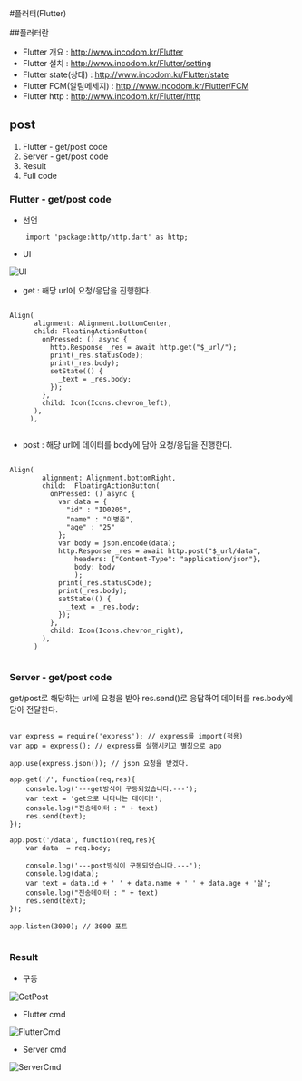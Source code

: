 #플러터(Flutter)

##플러터란

- Flutter 개요 : http://www.incodom.kr/Flutter
- Flutter 설치 : http://www.incodom.kr/Flutter/setting
- Flutter state(상태) :  http://www.incodom.kr/Flutter/state
- Flutter FCM(알림메세지) : http://www.incodom.kr/Flutter/FCM
- Flutter http : http://www.incodom.kr/Flutter/http

## post
1. Flutter - get/post code
2. Server - get/post code
3. Result
4. Full code

### Flutter - get/post code

* 선언

```
	import 'package:http/http.dart' as http;
```

* UI

![UI](https://images.velog.io/images/ieed0205/post/fac59c15-a1b9-40a2-af6d-b09cd1a10aff/UI.PNG)

* get : 해당 url에 요청/응답을 진행한다.

```
```

	Align(
          alignment: Alignment.bottomCenter,
          child: FloatingActionButton(
            onPressed: () async {
              http.Response _res = await http.get("$_url/");
              print(_res.statusCode);
              print(_res.body);
              setState(() {
                _text = _res.body;
              });
            },
            child: Icon(Icons.chevron_left),
          ),
         ),   
         
```
```

* post : 해당 url에 데이터를 body에 담아 요청/응답을 진행한다.

```
```

	Align(
            alignment: Alignment.bottomRight,
            child:  FloatingActionButton(
              onPressed: () async {
                var data = {
                  "id" : "ID0205",
                  "name" : "이병준",
                  "age" : "25"
                };
                var body = json.encode(data);
                http.Response _res = await http.post("$_url/data", 
                	headers: {"Content-Type": "application/json"}, 
                    body: body
                    );
                print(_res.statusCode);
                print(_res.body);
                setState(() {
                  _text = _res.body;
                });
              },
              child: Icon(Icons.chevron_right),
            ),
          )
          
```
```

### Server - get/post code

get/post로 해당하는 url에 요청을 받아 res.send()로 응답하여 데이터를 res.body에 담아 전달한다.

```
```

    var express = require('express'); // express를 import(적용)
    var app = express(); // express를 실행시키고 별칭으로 app

    app.use(express.json()); // json 요청을 받겠다.

    app.get('/', function(req,res){
        console.log('---get방식이 구동되었습니다.---');
        var text = 'get으로 나타나는 데이터!';
        console.log("전송데이터 : " + text)
        res.send(text);
    });

    app.post('/data', function(req,res){
        var data  = req.body;

        console.log('---post방식이 구동되었습니다.---');
        console.log(data);
        var text = data.id + ' ' + data.name + ' ' + data.age + '살';
        console.log("전송데이터 : " + text)
        res.send(text);
    });

    app.listen(3000); // 3000 포트

```
```

### Result

* 구동

![GetPost](https://images.velog.io/images/ieed0205/post/ac6dfa7c-c4bd-446a-b92a-46bfbe18efb5/GetPost.gif)

* Flutter cmd

![FlutterCmd](https://images.velog.io/images/ieed0205/post/31574a66-e158-486f-bcba-ed727456e49e/1.PNG)

* Server cmd

![ServerCmd](https://images.velog.io/images/ieed0205/post/0d8ee751-24d3-4a24-b3bb-6b5fb23eaf7b/2.PNG)